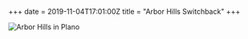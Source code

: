 +++
date = 2019-11-04T17:01:00Z
title = "Arbor Hills Switchback"
+++

![Arbor Hills in Plano](https://imagedelivery.net/zJmFZzaNuqC_Q5Caqyu8nQ/b61c5c16-00e9-4844-5019-fd3c3d0ad800/fit=scale-down,w=780,sharpen=1,f=auto,q=0.9,slow-connection-quality=0.3)
